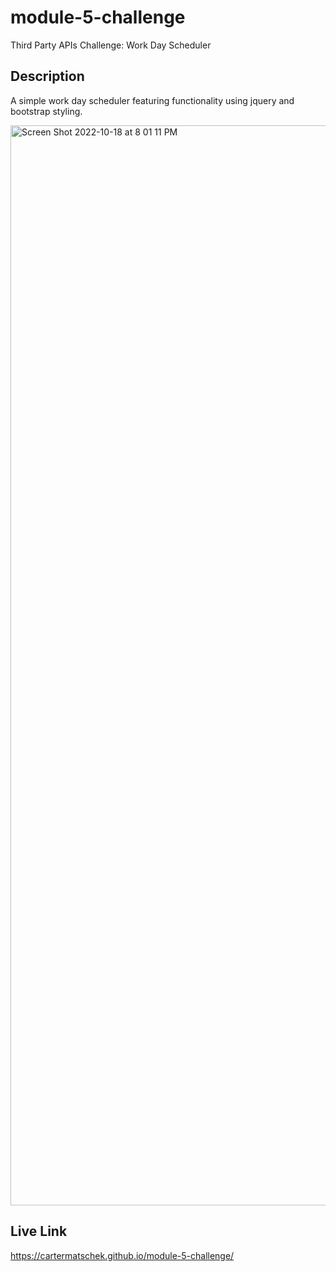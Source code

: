# module-5-challenge
Third Party APIs Challenge: Work Day Scheduler

## Description
A simple work day scheduler featuring functionality using jquery and bootstrap styling.

<img width="1728" alt="Screen Shot 2022-10-18 at 8 01 11 PM" src="https://user-images.githubusercontent.com/112192098/196573530-9ed07bd2-4468-4c80-9161-8e14eea6f173.png">

## Live Link
https://cartermatschek.github.io/module-5-challenge/
